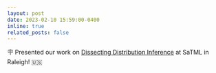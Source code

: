 ```yaml
---
layout: post
date: 2023-02-10 15:59:00-0400
inline: true
related_posts: false
---
```


:placard: Presented our work on [Dissecting Distribution Inference](https://arxiv.org/pdf/2212.07591) at SaTML in Raleigh! :us:
